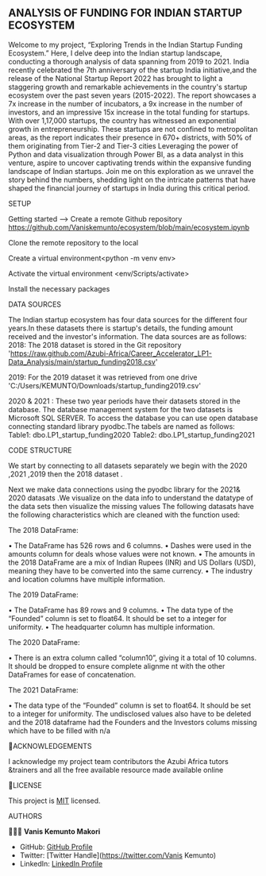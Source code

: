 
## ANALYSIS OF FUNDING FOR INDIAN STARTUP ECOSYSTEM

Welcome to my project, “Exploring Trends in the Indian Startup Funding Ecosystem.” Here, I delve deep into the Indian startup landscape, conducting a thorough analysis of data spanning from 2019 to 2021. India recently celebrated the 7th anniversary of the startup India initiative,and the release of the National Startup Report 2022 has brought to light a staggering growth and remarkable achievements in the country's startup ecosystem over the past seven years (2015-2022). The report showcases a 7x increase in the number of incubators, a 9x increase in the number of investors, and an impressive 15x increase in the total funding for startups.
With over 1,17,000 startups, the country has witnessed an exponential growth in entrepreneurship. These startups are not confined to metropolitan areas, as the report indicates their presence in 670+ districts, with 50% of them originating from Tier-2 and Tier-3 cities
Leveraging the power of Python and data visualization through Power BI, as a data analyst in this venture, aspire to uncover captivating trends within the expansive funding landscape of Indian startups. Join me on this exploration as we unravel the story behind the numbers, shedding light on the intricate patterns that have shaped the financial journey of startups in India during this critical period.


 SETUP

Getting started -->
Create a remote Github repository
https://github.com/Vaniskemunto/ecosystem/blob/main/ecosystem.ipynb

Clone the remote repository to the local 

Create a virtual environment<python -m venv env>

Activate the virtual environment
 <env/Scripts/activate>
 
Install the necessary packages


DATA SOURCES

The Indian startup ecosystem has four data sources for the different four years.In these datasets there is startup's details, the funding amount received and the investor's information. The data sources are as follows:
2018: The 2018 dataset is stored in the Git repository 'https://raw.github.com/Azubi-Africa/Career_Accelerator_LP1-Data_Analysis/main/startup_funding2018.csv'

2019: For the 2019 dataset it was retrieved from one drive 'C:/Users/KEMUNTO/Downloads/startup_funding2019.csv'

2020 & 2021 : These two year periods have their datasets stored in the database. The database management system for the two datasets is Microsoft SQL SERVER. To access the database you can use open database connecting standard library pyodbc.The tabels are named as follows:
Table1: dbo.LP1_startup_funding2020
Table2: dbo.LP1_startup_funding2021


CODE STRUCTURE

We start by connecting to all datasets separately we begin with the 2020 ,2021 ,2019 then the 2018 dataset .

Next we make data connections using the pyodbc library for the 2021& 2020 datasats .We visualize on the data info to understand the datatype of the data sets then visualize the missing values The following datasats have the following characteristics which are cleaned with the function used:

The 2018 DataFrame:

• The DataFrame has 526 rows and 6 columns.
• Dashes were used in the amounts column for deals whose values were not known.
• The amounts in the 2018 DataFrame are a mix of Indian Rupees (INR) and US Dollars (USD), meaning they have to be converted into the same currency.
• The industry and location columns have multiple information.

The 2019 DataFrame:

• The DataFrame has 89 rows and 9 columns.
• The data type of the “Founded” column is set to float64. It should be set to a integer for uniformity.
• The headquarter column has multiple information. 

The 2020 DataFrame:

• There is an extra column called “column10”, giving it a total of 10 columns. It should be dropped to ensure complete alignme
nt with the other DataFrames for ease of concatenation.

The 2021 DataFrame:

• The data type of the “Founded” column is set to float64. It should be set to a integer for uniformity.
The undisclosed values also have to be deleted and the 2018 dataframe had the Founders and the Investors colums missing which have to be filled with n/a

 🙏ACKNOWLEDGEMENTS

I acknowledge my project team contributors the Azubi Africa tutors &trainers and all the free available resource made available online


 📝LICENSE

 This project is [MIT](./LICENSE) licensed.




AUTHORS

🕵🏽‍♀️ **Vanis Kemunto Makori**

- GitHub: [GitHub Profile](https://github.com/Vaniskemunto)
- Twitter: [Twitter Handle](https://twitter.com/Vanis Kemunto)
- LinkedIn: [LinkedIn Profile](https://www.linkedin.com/in/vanis-kemunto-b05974146/)

